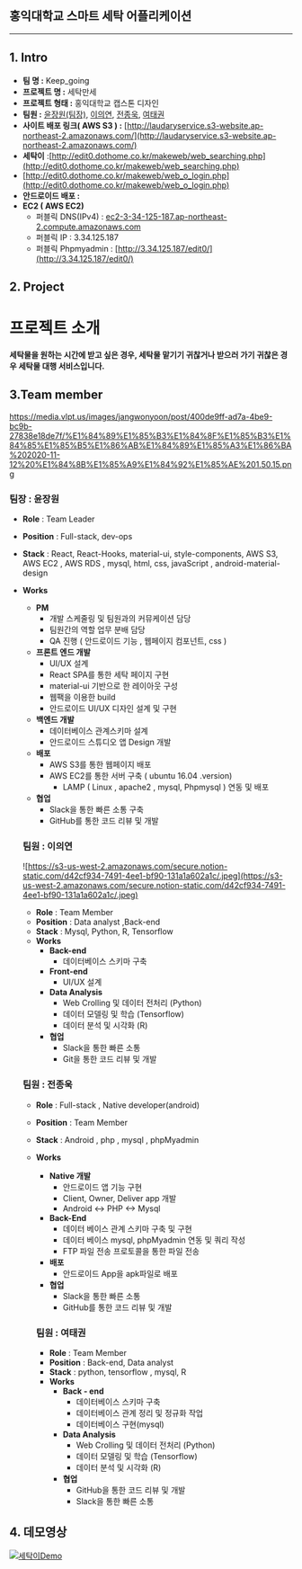 ## 홍익대학교 스마트 세탁 어플리케이션

---

## 1. Intro

- **팀 명 :**  Keep_going
- **프로젝트 명 :** 세탁만세
- **프로젝트 형태 :**  홍익대학교 캡스톤 디자인
- **팀원 :** [윤장원(팀장)](https://github.com/jangwonyoon), [이의연](https://github.com/euiyeonlee), [전종욱](https://github.com/EDIT0), [여태권](https://github.com/taekyeo110)
- **사이트 배포 링크( AWS S3 ) :** [http://laudaryservice.s3-website.ap-northeast-2.amazonaws.com/](http://laudaryservice.s3-website.ap-northeast-2.amazonaws.com/)
- **세탁이** :[http://edit0.dothome.co.kr/makeweb/web_searching.php](http://edit0.dothome.co.kr/makeweb/web_searching.php)
- [http://edit0.dothome.co.kr/makeweb/web_o_login.php](http://edit0.dothome.co.kr/makeweb/web_o_login.php)
- **안드로이드 배포 :**
- **EC2 ( AWS EC2)**
    - 퍼블릭 DNS(IPv4) : [ec2-3-34-125-187.ap-northeast-2.compute.amazonaws.com](http://ec2-3-34-125-187.ap-northeast-2.compute.amazonaws.com/)
    - 퍼블릭 IP : 3.34.125.187
    - 퍼블릭 Phpmyadmin : [http://3.34.125.187/edit0/](http://3.34.125.187/edit0/)

## 2. Project

# 프로젝트 소개

**세탁물을 원하는 시간에 받고 싶은 경우, 세탁물 맡기기 귀찮거나 받으러 가기 귀찮은 경우 세탁물 대행 서비스입니다.** 

## 3.Team member

https://media.vlpt.us/images/jangwonyoon/post/400de9ff-ad7a-4be9-bc9b-27838e18de7f/%E1%84%89%E1%85%B3%E1%84%8F%E1%85%B3%E1%84%85%E1%85%B5%E1%86%AB%E1%84%89%E1%85%A3%E1%86%BA%202020-11-12%20%E1%84%8B%E1%85%A9%E1%84%92%E1%85%AE%201.50.15.png


### 팀장 : 윤장원

- **Role** : Team Leader
- **Position** : Full-stack, dev-ops
- **Stack** : React, React-Hooks, material-ui, style-components, AWS S3, AWS EC2 , AWS RDS , mysql, html, css, javaScript , android-material-design
- **Works**
    - **PM**
        - 개발 스케줄링 및 팀원과의 커뮤케이션 담당
        - 팀원간의 역할 업무 분배 담당
        - QA 진행 ( 안드로이드 기능 , 웹페이지 컴포넌트, css )
    - **프론트 엔드 개발**
        - UI/UX 설계
        - React SPA를 통한 세탁 페이지 구현
        - material-ui 기반으로 한 레이아웃 구성
        - 웹팩을 이용한 build
        - 안드로이드 UI/UX 디자인 설계 및 구현
    - **백엔드 개발**
        - 데이터베이스 관계스키마 설계
        - 안드로이드 스튜디오 앱 Design 개발
    - **배포**
        - AWS S3를 통한 웹페이지 배포
        - AWS EC2를 통한 서버 구축 ( ubuntu 16.04 .version)
            - LAMP ( Linux , apache2 , mysql, Phpmysql ) 연동 및 배포
    - **협업**
        - Slack을 통한 빠른 소통 구축
        - GitHub를 통한 코드 리뷰 및 개발

    ### 팀원 : 이의연
    
    ![https://s3-us-west-2.amazonaws.com/secure.notion-static.com/d42cf934-7491-4ee1-bf90-131a1a602a1c/.jpeg](https://s3-us-west-2.amazonaws.com/secure.notion-static.com/d42cf934-7491-4ee1-bf90-131a1a602a1c/.jpeg)

    - **Role** : Team Member
    - **Position** : Data analyst ,Back-end
    - **Stack** : Mysql, Python, R, Tensorflow
    - **Works**
        - **Back-end**
            - 데이터베이스 스키마 구축
        - **Front-end**
            - UI/UX 설계
        - **Data Analysis**
            - Web Crolling 및 데이터 전처리 (Python)
            - 데이터 모델링 및 학습 (Tensorflow)
            - 데이터 분석 및 시각화 (R)
        - **협업**
            - Slack을 통한 빠른 소통
            - Git을 통한 코드 리뷰 및 개발

    ### 팀원 : 전종욱

    - **Role** : Full-stack , Native developer(android)
    - **Position** : Team Member
    - **Stack** : Android , php , mysql , phpMyadmin
    - **Works**
        - **Native 개발**
            - 안드로이드 앱 기능 구현
            - Client, Owner, Deliver app 개발
            - Android <-> PHP <-> Mysql
        - **Back-End**
            - 데이터 베이스 관계 스키마 구축 및 구현
            - 데이터 베이스 mysql, phpMyadmin 연동 및 쿼리 작성
            - FTP 파일 전송 프로토콜을 통한 파일 전송
        - **배포**
            - 안드로이드 App을 apk파일로 배포
        - **협업**
            - Slack을 통한 빠른 소통
            - GitHub를 통한 코드 리뷰 및 개발

        ### 팀원 : 여태권

        - **Role** : Team Member
        - **Position** : Back-end, Data analyst
        - **Stack** : python, tensorflow , mysql, R
        - **Works**
            - **Back - end**
                - 데이터베이스 스키마 구축
                - 데이터베이스 관계 정리 및 정규화 작업
                - 데이터베이스 구현(mysql)
            - **Data Analysis**
                - Web Crolling 및 데이터 전처리 (Python)
                - 데이터 모델링 및 학습 (Tensorflow)
                - 데이터 분석 및 시각화 (R)
            - **협업**
                - GitHub을 통한 코드 리뷰 및 개발
                - Slack을 통한 빠른 소통

## 4. 데모영상 

[![세탁이Demo](https://media.vlpt.us/images/jangwonyoon/post/25e2e52a-18c7-4863-9af8-99e56aa0401b/%E1%84%89%E1%85%B3%E1%84%8F%E1%85%B3%E1%84%85%E1%85%B5%E1%86%AB%E1%84%89%E1%85%A3%E1%86%BA%202020-11-12%20%E1%84%8B%E1%85%A9%E1%84%92%E1%85%AE%201.34.26.png)](https://www.youtube.com/watch?v=PxrmLCCEaHU&t=46s)
